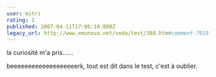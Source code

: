 ```yaml
---
user: mitri
rating: 1
published: 2007-04-11T17:06:10.000Z
legacy_url: http://www.emunova.net/veda/test/388.htm#comment-7910
---
```

la curiosité m'a pris......

beeeeeeeeeeeeeeeeeeerk, tout est dit dans le test, c'est à oublier.